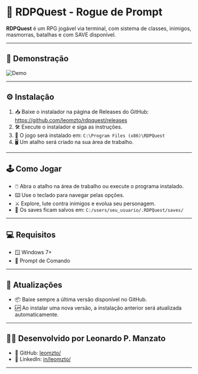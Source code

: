 # 🧩 RDPQuest - Rogue de Prompt

**RDPQuest** é um RPG jogável via terminal, com sistema de classes, inimigos, masmorras, batalhas e com SAVE disponível.

--------------------------------------

## 🎥 Demonstração

![Demo](https://s14.gifyu.com/images/bso2d.gif)

--------------------------------------

## ⚙️ Instalação

1. 📥 Baixe o instalador na página de Releases do GitHub:
   https://github.com/leomzto/rdpquest/releases
2. 🛠️ Execute o instalador e siga as instruções.
3. 📁 O jogo será instalado em:
   `C:\Program Files (x86)\RDPQuest`
4. 🖥️ Um atalho será criado na sua área de trabalho.

--------------------------------------

## 🕹️ Como Jogar

- 🖱️ Abra o atalho na área de trabalho ou execute o programa instalado.
- ⌨️ Use o teclado para navegar pelas opções.
- ⚔️ Explore, lute contra inimigos e evolua seu personagem.
- 💾 Os saves ficam salvos em:
  `C:/users/seu_usuario/.RDPQuest/saves/`

--------------------------------------

## 💻 Requisitos

- 🪟 Windows 7+
- 💬 Prompt de Comando

--------------------------------------

## 🔄 Atualizações

- 📦 Baixe sempre a última versão disponível no GitHub.
- 🆙 Ao instalar uma nova versão, a instalação anterior será atualizada automaticamente.

--------------------------------------

## 👨‍💻 Desenvolvido por Leonardo P. Manzato
- 🐙 GitHub: [leomzto/](https://github.com/leomzto)
- 💼 LinkedIn: [in/leomzto/](www.linkedin.com/in/leomzto)

--------------------------------------
